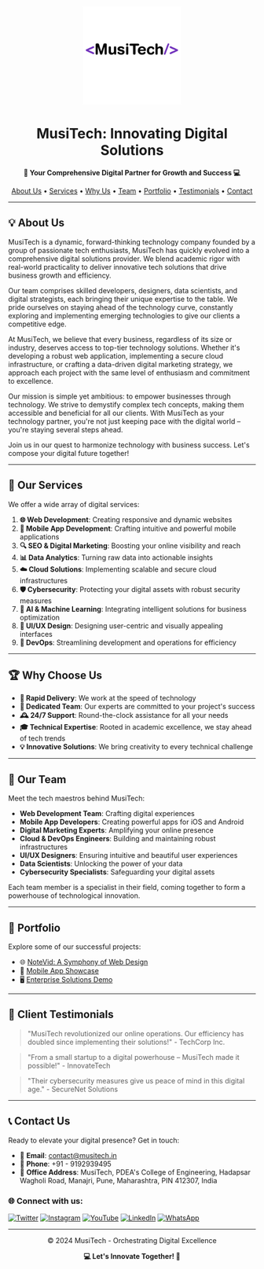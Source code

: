 <p align="center">
  <img src="./src/assets/images/musitech_logo.svg" alt="MusiTech Logo" width="200">
</p>

<h1 align="center">MusiTech: Innovating Digital Solutions</h1>

<p align="center">
  <strong>🚀 Your Comprehensive Digital Partner for Growth and Success 💻</strong>
</p>

<p align="center">
  <a href="#about-us">About Us</a> •
  <a href="#our-services">Services</a> •
  <a href="#why-choose-us">Why Us</a> •
  <a href="#our-team">Team</a> •
  <a href="#portfolio">Portfolio</a> •
  <a href="#client-testimonials">Testimonials</a> •
  <a href="#contact-us">Contact</a>
</p>

---

## 💡 About Us

MusiTech is a dynamic, forward-thinking technology company founded by a group of passionate tech enthusiasts, MusiTech has quickly evolved into a comprehensive digital solutions provider. We blend academic rigor with real-world practicality to deliver innovative tech solutions that drive business growth and efficiency.

Our team comprises skilled developers, designers, data scientists, and digital strategists, each bringing their unique expertise to the table. We pride ourselves on staying ahead of the technology curve, constantly exploring and implementing emerging technologies to give our clients a competitive edge.

At MusiTech, we believe that every business, regardless of its size or industry, deserves access to top-tier technology solutions. Whether it's developing a robust web application, implementing a secure cloud infrastructure, or crafting a data-driven digital marketing strategy, we approach each project with the same level of enthusiasm and commitment to excellence.

Our mission is simple yet ambitious: to empower businesses through technology. We strive to demystify complex tech concepts, making them accessible and beneficial for all our clients. With MusiTech as your technology partner, you're not just keeping pace with the digital world – you're staying several steps ahead.

Join us in our quest to harmonize technology with business success. Let's compose your digital future together!

---

## 🌟 Our Services

We offer a wide array of digital services:

1. **🌐 Web Development**: Creating responsive and dynamic websites
2. **📱 Mobile App Development**: Crafting intuitive and powerful mobile applications
3. **🔍 SEO & Digital Marketing**: Boosting your online visibility and reach
4. **📊 Data Analytics**: Turning raw data into actionable insights
5. **☁️ Cloud Solutions**: Implementing scalable and secure cloud infrastructures
6. **🛡️ Cybersecurity**: Protecting your digital assets with robust security measures
7. **🤖 AI & Machine Learning**: Integrating intelligent solutions for business optimization
8. **🎨 UI/UX Design**: Designing user-centric and visually appealing interfaces
9. **🔧 DevOps**: Streamlining development and operations for efficiency

---

## 🏆 Why Choose Us

- **🚀 Rapid Delivery**: We work at the speed of technology
- **🤝 Dedicated Team**: Our experts are committed to your project's success
- **🕰️ 24/7 Support**: Round-the-clock assistance for all your needs
- **🎓 Technical Expertise**: Rooted in academic excellence, we stay ahead of tech trends
- **💡 Innovative Solutions**: We bring creativity to every technical challenge

---

## 👥 Our Team

Meet the tech maestros behind MusiTech:

- **Web Development Team**: Crafting digital experiences
- **Mobile App Developers**: Creating powerful apps for iOS and Android
- **Digital Marketing Experts**: Amplifying your online presence
- **Cloud & DevOps Engineers**: Building and maintaining robust infrastructures
- **UI/UX Designers**: Ensuring intuitive and beautiful user experiences
- **Data Scientists**: Unlocking the power of your data
- **Cybersecurity Specialists**: Safeguarding your digital assets

Each team member is a specialist in their field, coming together to form a powerhouse of technological innovation.

---

## 💼 Portfolio

Explore some of our successful projects:

- 🌐 [NoteVid: A Symphony of Web Design](https://notevid.vercel.app/)
- 📱 [Mobile App Showcase](https://drive.google.com/file/d/1Y-4tW0iy8VRnDbnlNzFNeSZ7jYOvoB0E/view?usp=sharing)
- 🖥️ [Enterprise Solutions Demo](https://www.dropbox.com/scl/fo/72qzlsxjbh18ihdb4zbx7/AJKXPzYxGmpNVvrxgr0LUBQ?rlkey=a0g8x3xwlo59m0zq3ujtutxdv&dl=0)

---

## 🎤 Client Testimonials

> "MusiTech revolutionized our online operations. Our efficiency has doubled since implementing their solutions!" - TechCorp Inc.

> "From a small startup to a digital powerhouse – MusiTech made it possible!" - InnovateTech

> "Their cybersecurity measures give us peace of mind in this digital age." - SecureNet Solutions

---

## 📞 Contact Us

Ready to elevate your digital presence? Get in touch:

- 📧 **Email**: contact@musitech.in
- 📱 **Phone**: +91 - 9192939495
- 🏢 **Office Address**: MusiTech, PDEA's College of Engineering, Hadapsar Wagholi Road, Manajri, Pune, Maharashtra, PIN 412307, India

### 🌐 Connect with us:
[![Twitter](https://img.shields.io/badge/Twitter-1DA1F2?style=for-the-badge&logo=twitter&logoColor=white)](https://twitter.com/musitech_)
[![Instagram](https://img.shields.io/badge/Instagram-E4405F?style=for-the-badge&logo=instagram&logoColor=white)](https://www.instagram.com/musitech_in/)
[![YouTube](https://img.shields.io/badge/YouTube-FF0000?style=for-the-badge&logo=youtube&logoColor=white)](https://www.youtube.com/@musitech.)
[![LinkedIn](https://img.shields.io/badge/LinkedIn-0077B5?style=for-the-badge&logo=linkedin&logoColor=white)](https://www.linkedin.com/company/102433655/admin/feed/posts/?feedType=following)
[![WhatsApp](https://img.shields.io/badge/WhatsApp-25D366?style=for-the-badge&logo=whatsapp&logoColor=white)](https://wa.me/7822857872)

---

<p align="center">
  © 2024 MusiTech - Orchestrating Digital Excellence
</p>

<p align="center">
  <strong>💻 Let's Innovate Together! 🚀</strong>
</p>
